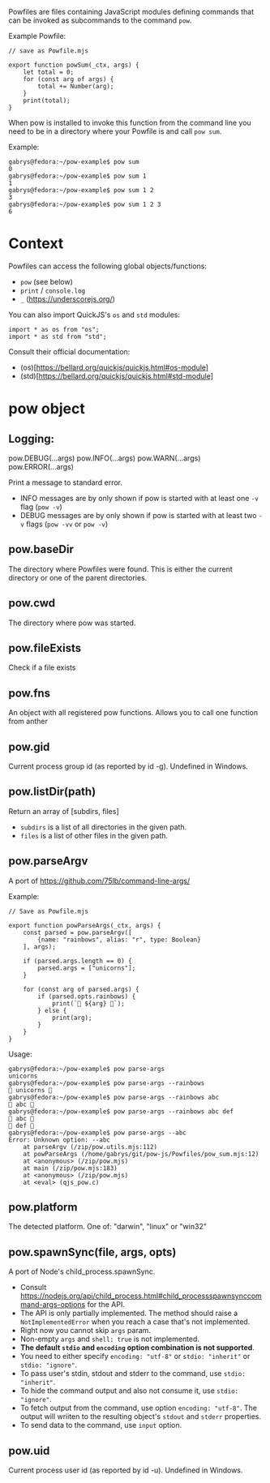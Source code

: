 <!-- @format -->

Powfiles are files containing JavaScript modules defining commands that can be invoked as subcommands to the command `pow`.

Example Powfile:

```
// save as Powfile.mjs

export function powSum(_ctx, args) {
    let total = 0;
    for (const arg of args) {
        total += Number(arg);
    }
    print(total);
}

```

When pow is installed to invoke this function from the command line you need to be in a directory where your Powfile is and call `pow sum`.

Example:

```
gabrys@fedora:~/pow-example$ pow sum
0
gabrys@fedora:~/pow-example$ pow sum 1
1
gabrys@fedora:~/pow-example$ pow sum 1 2
3
gabrys@fedora:~/pow-example$ pow sum 1 2 3
6
```

# Context

Powfiles can access the following global objects/functions:

- `pow` (see below)
- `print` / `console.log`
- `_` (https://underscorejs.org/)

You can also import QuickJS's `os` and `std` modules:

```
import * as os from "os";
import * as std from "std";
```

Consult their official documentation:

- (os)[https://bellard.org/quickjs/quickjs.html#os-module]
- (std)[https://bellard.org/quickjs/quickjs.html#std-module]

# pow object

## Logging:

pow.DEBUG(...args)
pow.INFO(...args)
pow.WARN(...args)
pow.ERROR(...args)

Print a message to standard error.

- INFO messages are by only shown if pow is started with at least one `-v` flag (`pow -v`)
- DEBUG messages are by only shown if pow is started with at least two `-v` flags (`pow -vv` or `pow -v`)

## pow.baseDir

The directory where Powfiles were found. This is either the current directory or one of the parent directories.

## pow.cwd

The directory where pow was started.

## pow.fileExists

Check if a file exists

## pow.fns

An object with all registered pow functions. Allows you to call one function from anther

## pow.gid

Current process group id (as reported by id -g). Undefined in Windows.

## pow.listDir(path)

Return an array of [subdirs, files]

- `subdirs` is a list of all directories in the given path.
- `files` is a list of other files in the given path.

## pow.parseArgv

A port of https://github.com/75lb/command-line-args/

Example:

```
// Save as Powfile.mjs

export function powParseArgs(_ctx, args) {
    const parsed = pow.parseArgv([
        {name: "rainbows", alias: "r", type: Boolean}
    ], args);

    if (parsed.args.length == 0) {
        parsed.args = ["unicorns"];
    }

    for (const arg of parsed.args) {
        if (parsed.opts.rainbows) {
            print(`🌈 ${arg} 🌈`);
        } else {
            print(arg);
        }
    }
}
```

Usage:

```
gabrys@fedora:~/pow-example$ pow parse-args
unicorns
gabrys@fedora:~/pow-example$ pow parse-args --rainbows
🌈 unicorns 🌈
gabrys@fedora:~/pow-example$ pow parse-args --rainbows abc
🌈 abc 🌈
gabrys@fedora:~/pow-example$ pow parse-args --rainbows abc def
🌈 abc 🌈
🌈 def 🌈
gabrys@fedora:~/pow-example$ pow parse-args --abc
Error: Unknown option: --abc
    at parseArgv (/zip/pow.utils.mjs:112)
    at powParseArgs (/home/gabrys/git/pow-js/Powfiles/pow_sum.mjs:12)
    at <anonymous> (/zip/pow.mjs)
    at main (/zip/pow.mjs:183)
    at <anonymous> (/zip/pow.mjs)
    at <eval> (qjs_pow.c)
```

## pow.platform

The detected platform. One of: "darwin", "linux" or "win32"

## pow.spawnSync(file, args, opts)

A port of Node's child_process.spawnSync.

- Consult https://nodejs.org/api/child_process.html#child_processspawnsynccommand-args-options for the API.
- The API is only partially implemented. The method should raise a `NotImplementedError` when you reach a case that's not implemented.
- Right now you cannot skip `args` param.
- Non-empty `args` and `shell: true` is not implemented.
- **The default `stdio` and `encoding` option combination is not supported**.
- You need to either specify `encoding: "utf-8"` or `stdio: "inherit"` or `stdio: "ignore"`.
- To pass user's stdin, stdout and stderr to the command, use `stdio: "inherit"`.
- To hide the command output and also not consume it, use `stdio: "ignore"`.
- To fetch output from the command, use option `encoding: "utf-8"`. The output will wriiten to the resulting object's `stdout` and `stderr` properties.
- To send data to the command, use `input` option.

## pow.uid

Current process user id (as reported by id -u). Undefined in Windows.
